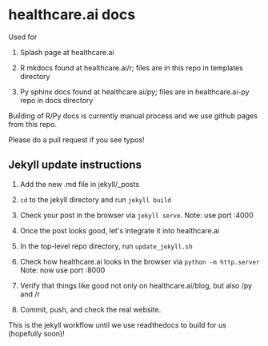 # healthcare.ai docs

Used for

1) Splash page at healthcare.ai

2) R mkdocs found at healthcare.ai/r; files are in this repo in templates directory

3) Py sphinx docs found at healthcare.ai/py; files are in healthcare.ai-py repo in docs directory

Building of R/Py docs is currently manual process and we use github pages from this repo.


Please do a pull request if you see typos!

## Jekyll update instructions

1) Add the new .md file in jekyll/\_posts

2) `cd` to the jekyll directory and run `jekyll build`

3) Check your post in the browser via `jekyll serve`. Note: use port :4000

4) Once the post looks good, let's integrate it into healthcare.ai

5) In the top-level repo directory, run `update_jekyll.sh`

6) Check how healthcare.ai looks in the browser via `python -m http.server` Note: now use port :8000

7) Verify that things like good not only on healthcare.ai/blog, but also /py and /r

8) Commit, push, and check the real website.

This is the jekyll workflow until we use readthedocs to build for us (hopefully soon)!
